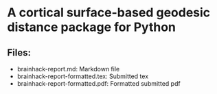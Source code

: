 # A cortical surface-based geodesic distance package for Python

## Files:
- brainhack-report.md: Markdown file
- brainhack-report-formatted.tex: Submitted tex
- brainhack-report-formatted.pdf: Formatted submitted pdf